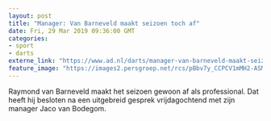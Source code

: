 ```yaml
---
layout: post
title: "Manager: Van Barneveld maakt seizoen toch af"
date: Fri, 29 Mar 2019 09:36:00 GMT
categories: 
- sport 
- darts 
externe_link: "https://www.ad.nl/darts/manager-van-barneveld-maakt-seizoen-toch-af~a9ba9c08/"
feature_image: "https://images2.persgroep.net/rcs/pBbv7y_CCPCV1mMH2-ASMEwv10o/diocontent/144398791/_fitwidth/400/?appId=21791a8992982cd8da851550a453bd7f&quality=0.7"
---
```


Raymond van Barneveld maakt het seizoen gewoon af als professional. Dat heeft hij besloten na een uitgebreid gesprek vrijdagochtend met zijn manager Jaco van Bodegom.
